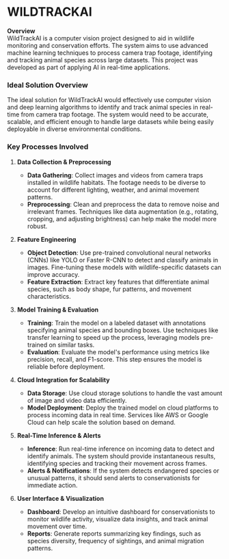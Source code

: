 # WILDTRACKAI 


**Overview**  
WildTrackAI is a computer vision project designed to aid in wildlife monitoring and conservation efforts. The system aims to use advanced machine learning techniques to process camera trap footage, identifying and tracking animal species across large datasets. This project was developed as part of applying AI in real-time applications.

### Ideal Solution Overview
The ideal solution for WildTrackAI would effectively use computer vision and deep learning algorithms to identify and track animal species in real-time from camera trap footage. The system would need to be accurate, scalable, and efficient enough to handle large datasets while being easily deployable in diverse environmental conditions.

### Key Processes Involved
1. **Data Collection & Preprocessing**
   - **Data Gathering**: Collect images and videos from camera traps installed in wildlife habitats. The footage needs to be diverse to account for different lighting, weather, and animal movement patterns.
   - **Preprocessing**: Clean and preprocess the data to remove noise and irrelevant frames. Techniques like data augmentation (e.g., rotating, cropping, and adjusting brightness) can help make the model more robust.

2. **Feature Engineering**
   - **Object Detection**: Use pre-trained convolutional neural networks (CNNs) like YOLO or Faster R-CNN to detect and classify animals in images. Fine-tuning these models with wildlife-specific datasets can improve accuracy.
   - **Feature Extraction**: Extract key features that differentiate animal species, such as body shape, fur patterns, and movement characteristics.

3. **Model Training & Evaluation**
   - **Training**: Train the model on a labeled dataset with annotations specifying animal species and bounding boxes. Use techniques like transfer learning to speed up the process, leveraging models pre-trained on similar tasks.
   - **Evaluation**: Evaluate the model's performance using metrics like precision, recall, and F1-score. This step ensures the model is reliable before deployment.

4. **Cloud Integration for Scalability**
   - **Data Storage**: Use cloud storage solutions to handle the vast amount of image and video data efficiently.
   - **Model Deployment**: Deploy the trained model on cloud platforms to process incoming data in real time. Services like AWS or Google Cloud can help scale the solution based on demand.

5. **Real-Time Inference & Alerts**
   - **Inference**: Run real-time inference on incoming data to detect and identify animals. The system should provide instantaneous results, identifying species and tracking their movement across frames.
   - **Alerts & Notifications**: If the system detects endangered species or unusual patterns, it should send alerts to conservationists for immediate action.

6. **User Interface & Visualization**
   - **Dashboard**: Develop an intuitive dashboard for conservationists to monitor wildlife activity, visualize data insights, and track animal movement over time.
   - **Reports**: Generate reports summarizing key findings, such as species diversity, frequency of sightings, and animal migration patterns.





